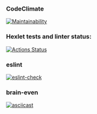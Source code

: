 ### CodeClimate
[![Maintainability](https://api.codeclimate.com/v1/badges/03c03cfea0bbd7b5e1d0/maintainability)](https://codeclimate.com/github/Mapuk1/frontend-project-lvl1/maintainability)

### Hexlet tests and linter status:
[![Actions Status](https://github.com/Mapuk1/frontend-project-lvl1/workflows/hexlet-check/badge.svg)](https://github.com/Mapuk1/frontend-project-lvl1/actions)

### eslint
[![eslint-check](https://github.com/Mapuk1/frontend-project-lvl1/actions/workflows/eslint-check.yml/badge.svg)](https://github.com/Mapuk1/frontend-project-lvl1/actions/workflows/eslint-check.yml)

### brain-even
[![asciicast](https://asciinema.org/a/HRYCx7MuaH5Dps0UDtUCO81OE.svg)](https://asciinema.org/a/HRYCx7MuaH5Dps0UDtUCO81OE)
